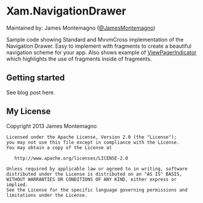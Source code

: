 Xam.NavigationDrawer
================

Maintained by:
James Montemagno ([@JamesMontemagno](http://www.twitter.com/jamesmontemagno))


Sample code showing Standard and MvvmCross implementation of the Navigation Drawer. Easy to implement with fragments to create a beautiful navigation scheme for your app. Also shows example of [ViewPagerIndicator](https://github.com/Cheesebaron/ViewPagerIndicator) which highlights the use of fragments inside of fragments.



## Getting started
See blog post here.



## My License

   Copyright 2013 James Montemagno

    Licensed under the Apache License, Version 2.0 (the "License");
    you may not use this file except in compliance with the License.
    You may obtain a copy of the License at

       http://www.apache.org/licenses/LICENSE-2.0

    Unless required by applicable law or agreed to in writing, software
    distributed under the License is distributed on an "AS IS" BASIS,
    WITHOUT WARRANTIES OR CONDITIONS OF ANY KIND, either express or implied.
    See the License for the specific language governing permissions and
    limitations under the License.
